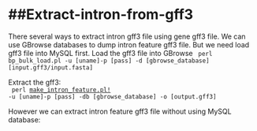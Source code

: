 ##Extract-intron-from-gff3
========================

There several ways to extract intron gff3 file using gene gff3 file. We can use GBrowse databases to dump intron feature gff3 file. But we need load gff3 file into MySQL first.
Load the gff3 file into GBrowse
<code>
perl bp_bulk_load.pl -u [uname]-p [pass] -d  [gbrowse_database] [input.gff3/input.fasta]  
</code>
Extract the gff3:  
<code>
perl [make_intron_feature.pl!](ftp://popgenie.org/popgenie/Populus_trichocarpa/v2.2_current/scripts/make_intron_feature.pl) -u [uname]-p [pass] -db [gbrowse_database] -o [output.gff3]
</code>

However we can extract intron feature gff3 file without using MySQL database:


